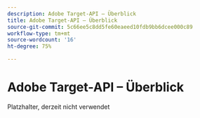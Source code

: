 ```yaml
---
description: Adobe Target-API – Überblick
title: Adobe Target-API – Überblick
source-git-commit: 5c66ee5c8dd5fe60eaeed10fdb9bb6dcee000c89
workflow-type: tm+mt
source-wordcount: '16'
ht-degree: 75%

---
```


# Adobe Target-API – Überblick

Platzhalter, derzeit nicht verwendet

